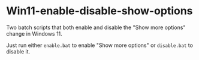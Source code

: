 # Win11-enable-disable-show-options
Two batch scripts that both enable and disable the "Show more options" change in Windows 11.

Just run either ``enable.bat`` to enable "Show more options" or ``disable.bat`` to disable it.
